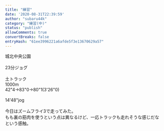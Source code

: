 ```yaml
---
title: "練習"
date: '2020-08-31T22:39:59'
author: "subaru44k"
category: "練習(中)"
status: "publish"
allowComments: true
convertBreaks: false
entryHash: "61ee3996221a6afde5f3e13670629a57"
---
```

城北中央公園<br>
<br>
23分ジョグ<br>
<br>
土トラック<br>
1000m<br>
42"4→83"0→80"1(3'26"0)<br>
<br>
14'48"jog<br>
<br>
今日はズームフライ3で走ってみた。<br>
もも裏の筋肉を使うという点は異なるけど、一応トラックも走れそうな感じだなという感触。
